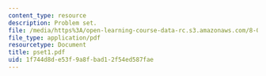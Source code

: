 ```yaml
---
content_type: resource
description: Problem set.
file: /media/https%3A/open-learning-course-data-rc.s3.amazonaws.com/8-022-physics-ii-electricity-and-magnetism-fall-2006/1f744d8de53f9a8fbad12f54ed587fae_pset1.pdf
file_type: application/pdf
resourcetype: Document
title: pset1.pdf
uid: 1f744d8d-e53f-9a8f-bad1-2f54ed587fae
---
```

